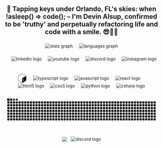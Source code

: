 <h2 align="center"><h2 align="center">
  👋 Tapping keys under Orlando, FL's skies: when !asleep() => code();  – I'm Devin Alsup, confirmed to be 'truthy' and perpetually refactoring life and code with a smile. 😎🧑‍💻
</h2>

###

<div align="center">
  <img align="center" src="https://github-readme-stats-pixelhabits-projects.vercel.app/api?username=PixelHabits&hide_title=false&hide_rank=false&show_icons=true&include_all_commits=true&count_private=true&disable_animations=false&theme=github_dark&locale=en&hide_border=false&hide=contribs&rank_icon=github" height="150" alt="stats graph"  />
  <img width="12" />
  <img align="center" src="https://github-readme-stats-pixelhabits-projects.vercel.app/api/top-langs?username=PixelHabits&locale=en&hide_title=false&layout=compact&card_width=320&langs_count=20&theme=github_dark&hide_border=false&hide=pug" height="150" alt="languages graph"  />
</div>

###

<div align="center">
  <img width="12" />
  <!-- LinkedIn link -->
  <a href="https://www.linkedin.com/in/devin-alsup-282002272/" target="_blank" style="text-decoration: none;">
     <img align="center" src="https://img.shields.io/badge/-LinkedIn-0A66C2?style=flat&logo=linkedin" height="35" alt="linkedin logo"/>
  </a>
  <img width="12" />
  <!-- Gmail link -->
  <a href="mailto:devinalsup019@gmail.com" target="_blank" style="text-decoration: none;">
    <img align="center" src="https://img.shields.io/badge/-Gmail-EA4335?style=flat&logo=gmail&logoColor=white" height="35" alt="youtube logo"/>
  </a>
  <img width="12" />
  <!-- Discord link (usually a server invite link) -->
  <a href="https://discordapp.com/users/804343729908744203" target="_blank" style="text-decoration: none;">
    <img align="center" src="https://img.shields.io/badge/-Discord-5865F2?style=flat&logo=discord&logoColor=white" height="35" alt="discord logo"/>
  </a>
  <img width="12" />
  <!-- Instagram link -->
  <a href="https://instagram.com/alsupdevin" target="_blank" style="text-decoration: none;" >
    <img align="center" src="https://img.shields.io/badge/-Instagram-E4405F?style=flat&logo=instagram&logoColor=white" height="35" alt="instagram logo"/>
  </a>
  <img width="12" />
  <!-- YouTube link -->
<!--   <a href="http://www.youtube.com/@pixelhabits" target="_blank" style="text-decoration: none;">
    <img align="center" src="https://img.shields.io/badge/-YouTube-FF0000?style=flat&logo=youtube" height="35" alt="youtube logo"/>
  </a>
  <img width="12" /> -->
  <!-- Twitch link -->
<!--   <a href="https://www.twitch.tv/pixelhabits" target="_blank" style="text-decoration: none;">
    <img align="center" src="https://img.shields.io/badge/-Twitch-9146FF?style=flat&logo=twitch&logoColor=white" height="35" alt="twitch logo"/>
  </a>
  <img width="12" /> -->
</div>

###

<div align="center">
  <img align="center" src="./assets/bash-logo.svg" height="30" alt="Bash logo" />
    <img width="12" />
  <img align="center" src="https://cdn.jsdelivr.net/gh/devicons/devicon/icons/typescript/typescript-original.svg" height="30" alt="typescript logo"  />
    <img width="12" />
  <img align="center" src="https://cdn.jsdelivr.net/gh/devicons/devicon/icons/javascript/javascript-original.svg" height="30" alt="javascript logo"  />
    <img width="12" />
  <img align="center" src="https://cdn.jsdelivr.net/gh/devicons/devicon/icons/react/react-original.svg" height="30" alt="react logo"  />
    <img width="12" />
  <img align="center" src="https://cdn.jsdelivr.net/gh/devicons/devicon/icons/html5/html5-original.svg" height="30" alt="html5 logo"  />
    <img width="12" />
  <img align="center" src="https://cdn.jsdelivr.net/gh/devicons/devicon/icons/css3/css3-original.svg" height="30" alt="css3 logo"  />
    <img width="12" />
  <img align="center" src="https://cdn.jsdelivr.net/gh/devicons/devicon/icons/python/python-original.svg" height="30" alt="python logo"  />
    <img width="12" />
  <img align="center" src="https://cdn.jsdelivr.net/gh/devicons/devicon/icons/csharp/csharp-original.svg" height="30" alt="csharp logo"  />
</div>

###

<div align="center">
  <img align="center" src="https://raw.githubusercontent.com/PixelHabits/PixelHabits/output/snake.svg" alt="Snake animation" />
</div>

###

<div align="center">
<img align="center" height="140" aspect-ratio="16 / 9" src="https://i.imgflip.com/8j97fl.gif"/>
<img width="5" />
<img align="center" height="140" aspect-ratio="16 / 9" src="https://github-readme-quotes-bay.vercel.app/quote?theme=dracula&animation=default&layout=default&font=default&fontColor=white&bgColor=black" alt="discord logo"/>
</div>
<div align="center">
</div>
